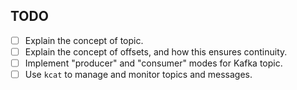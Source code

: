 ## TODO
- [ ] Explain the concept of topic.
- [ ] Explain the concept of offsets, and how this ensures continuity.
- [ ] Implement "producer" and "consumer" modes for Kafka topic.
- [ ] Use `kcat` to manage and monitor topics and messages.
